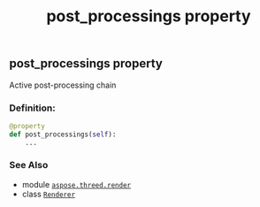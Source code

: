 ﻿---
title: post_processings property
second_title: Aspose.3D for Python via .NET API References
description: 
type: docs
weight: 150
url: /python-net/aspose.threed.render/renderer/post_processings/
is_root: false
---

## post_processings property


Active post-processing chain
### Definition:
```python
@property
def post_processings(self):
    ...
```

### See Also
* module [`aspose.threed.render`](../../)
* class [`Renderer`](/3d/python-net/aspose.threed.render/renderer)
